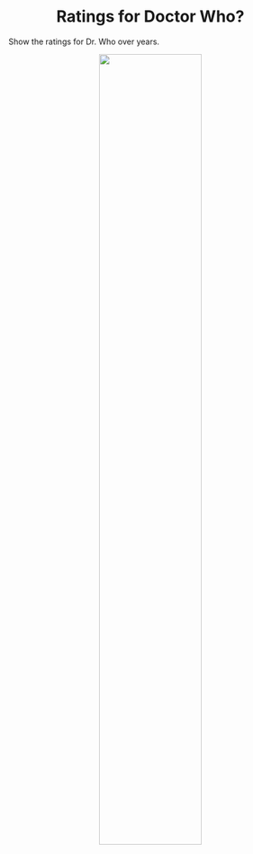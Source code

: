 <h1 align="center">
Ratings for Doctor Who? </h1>

Show the ratings for Dr. Who over years.

  
<p align="center">
    <img src="https://github.com/stpehu/tidytuesday/20201_CW48/doctor_who.png?raw=true" width="60%">
</p>

